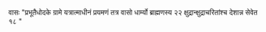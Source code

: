 वासः						"प्रभूतैधोदके ग्रामे यत्रात्माधीनं प्रयमणं तत्र वासो धार्म्यो ब्राह्मणस्य २२
क्षुद्रान्क्षुद्राचरितांश्च देशान्न सेवेत १८ "